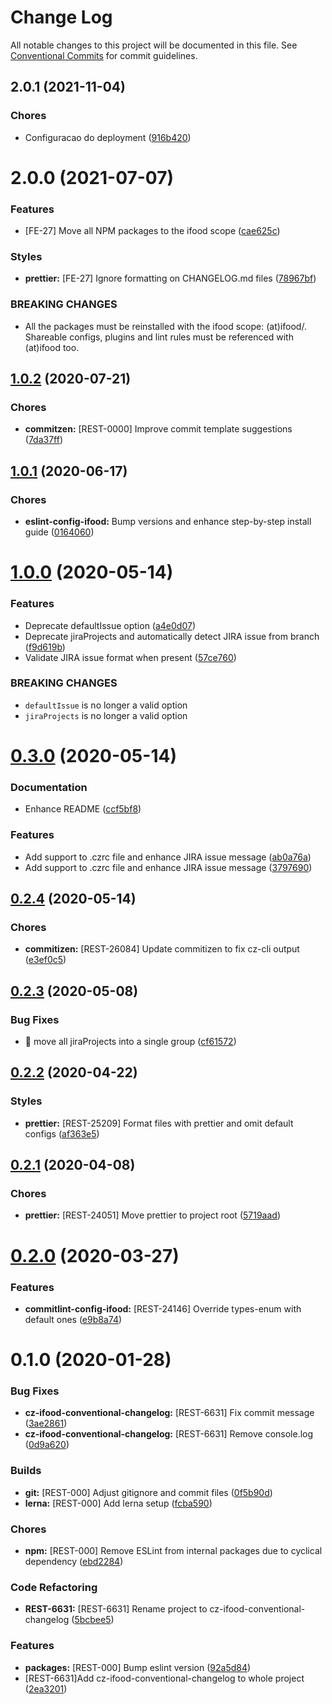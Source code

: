 # Change Log

All notable changes to this project will be documented in this file.
See [Conventional Commits](https://conventionalcommits.org) for commit guidelines.

<a name="2.0.1"></a>
## 2.0.1 (2021-11-04)


### Chores

* Configuracao do deployment ([916b420](https://github.com/batatinha-delivery/batatinha-commit/commit/916b420))





<a name="2.0.0"></a>
# 2.0.0 (2021-07-07)


### Features

* [FE-27] Move all NPM packages to the ifood scope ([cae625c](https://code.ifoodcorp.com.br/ifood/frontend-engineering/ifood-lint/commits/cae625c))


### Styles

* **prettier:** [FE-27] Ignore formatting on CHANGELOG.md files ([78967bf](https://code.ifoodcorp.com.br/ifood/frontend-engineering/ifood-lint/commits/78967bf))


### BREAKING CHANGES

* All the packages must be reinstalled with the ifood scope: (at)ifood/<package>.
Shareable configs, plugins and lint rules must be referenced with (at)ifood too.





<a name="1.0.2"></a>
## [1.0.2](https://bitbucket.org/ifood/ifood-lint/compare/cz-ifood-conventional-changelog@1.0.1...cz-ifood-conventional-changelog@1.0.2) (2020-07-21)


### Chores

* **commitzen:** [REST-0000] Improve commit template suggestions ([7da37ff](https://bitbucket.org/ifood/ifood-lint/commits/7da37ff))





<a name="1.0.1"></a>
## [1.0.1](https://bitbucket.org/ifood/ifood-lint/compare/cz-ifood-conventional-changelog@1.0.0...cz-ifood-conventional-changelog@1.0.1) (2020-06-17)


### Chores

* **eslint-config-ifood:** Bump versions and enhance step-by-step install guide ([0164060](https://bitbucket.org/ifood/ifood-lint/commits/0164060))





<a name="1.0.0"></a>
# [1.0.0](https://bitbucket.org/ifood/ifood-lint/compare/cz-ifood-conventional-changelog@0.3.0...cz-ifood-conventional-changelog@1.0.0) (2020-05-14)


### Features

* Deprecate defaultIssue option ([a4e0d07](https://bitbucket.org/ifood/ifood-lint/commits/a4e0d07))
* Deprecate jiraProjects and automatically detect JIRA issue from branch ([f9d619b](https://bitbucket.org/ifood/ifood-lint/commits/f9d619b))
* Validate JIRA issue format when present ([57ce760](https://bitbucket.org/ifood/ifood-lint/commits/57ce760))


### BREAKING CHANGES

* `defaultIssue` is no longer a valid option
* `jiraProjects` is no longer a valid option





<a name="0.3.0"></a>
# [0.3.0](https://bitbucket.org/ifood/ifood-lint/compare/cz-ifood-conventional-changelog@0.2.4...cz-ifood-conventional-changelog@0.3.0) (2020-05-14)


### Documentation

* Enhance README ([ccf5bf8](https://bitbucket.org/ifood/ifood-lint/commits/ccf5bf8))


### Features

* Add support to .czrc file and enhance JIRA issue message ([ab0a76a](https://bitbucket.org/ifood/ifood-lint/commits/ab0a76a))
* Add support to .czrc file and enhance JIRA issue message ([3797690](https://bitbucket.org/ifood/ifood-lint/commits/3797690))





<a name="0.2.4"></a>
## [0.2.4](https://bitbucket.org/ifood/ifood-lint/compare/cz-ifood-conventional-changelog@0.2.3...cz-ifood-conventional-changelog@0.2.4) (2020-05-14)


### Chores

* **commitizen:** [REST-26084] Update commitizen to fix cz-cli output ([e3ef0c5](https://bitbucket.org/ifood/ifood-lint/commits/e3ef0c5))





<a name="0.2.3"></a>
## [0.2.3](https://bitbucket.org/ifood/ifood-lint/compare/cz-ifood-conventional-changelog@0.2.2...cz-ifood-conventional-changelog@0.2.3) (2020-05-08)


### Bug Fixes

* 🐛 move all jiraProjects into a single group ([cf61572](https://bitbucket.org/ifood/ifood-lint/commits/cf61572))





<a name="0.2.2"></a>
## [0.2.2](https://bitbucket.org/ifood/ifood-lint/compare/cz-ifood-conventional-changelog@0.2.1...cz-ifood-conventional-changelog@0.2.2) (2020-04-22)


### Styles

* **prettier:** [REST-25209] Format files with prettier and omit default configs ([af363e5](https://bitbucket.org/ifood/ifood-lint/commits/af363e5))





<a name="0.2.1"></a>
## [0.2.1](https://bitbucket.org/ifood/ifood-lint/compare/cz-ifood-conventional-changelog@0.2.0...cz-ifood-conventional-changelog@0.2.1) (2020-04-08)


### Chores

* **prettier:** [REST-24051] Move prettier to project root ([5719aad](https://bitbucket.org/ifood/ifood-lint/commits/5719aad))





<a name="0.2.0"></a>
# [0.2.0](https://bitbucket.org/ifood/ifood-lint/compare/cz-ifood-conventional-changelog@0.1.0...cz-ifood-conventional-changelog@0.2.0) (2020-03-27)


### Features

* **commitlint-config-ifood:** [REST-24146] Override types-enum with default ones ([e9b8a74](https://bitbucket.org/ifood/ifood-lint/commits/e9b8a74))





<a name="0.1.0"></a>
# 0.1.0 (2020-01-28)


### Bug Fixes

* **cz-ifood-conventional-changelog:** [REST-6631] Fix commit message ([3ae2861](https://bitbucket.org/ifood/ifood-lint/commits/3ae2861))
* **cz-ifood-conventional-changelog:** [REST-6631] Remove console.log ([0d9a620](https://bitbucket.org/ifood/ifood-lint/commits/0d9a620))


### Builds

* **git:** [REST-000] Adjust gitignore and commit files ([0f5b90d](https://bitbucket.org/ifood/ifood-lint/commits/0f5b90d))
* **lerna:** [REST-000] Add lerna setup ([fcba590](https://bitbucket.org/ifood/ifood-lint/commits/fcba590))


### Chores

* **npm:** [REST-000] Remove ESLint from internal packages due to cyclical dependency ([ebd2284](https://bitbucket.org/ifood/ifood-lint/commits/ebd2284))


### Code Refactoring

* **REST-6631:** [REST-6631] Rename project to cz-ifood-conventional-changelog ([5bcbee5](https://bitbucket.org/ifood/ifood-lint/commits/5bcbee5))


### Features

* **packages:** [REST-000] Bump eslint version ([92a5d84](https://bitbucket.org/ifood/ifood-lint/commits/92a5d84))
* [REST-6631]Add cz-ifood-conventional-changelog to whole project ([2ea3201](https://bitbucket.org/ifood/ifood-lint/commits/2ea3201))
